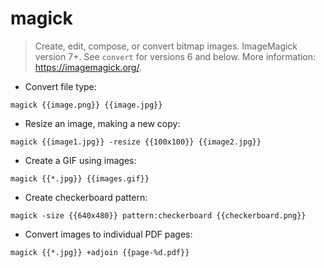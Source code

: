 # magick

> Create, edit, compose, or convert bitmap images.
> ImageMagick version 7+. See `convert` for versions 6 and below.
> More information: <https://imagemagick.org/>.

- Convert file type:

`magick {{image.png}} {{image.jpg}}`

- Resize an image, making a new copy:

`magick {{image1.jpg}} -resize {{100x100}} {{image2.jpg}}`

- Create a GIF using images:

`magick {{*.jpg}} {{images.gif}}`

- Create checkerboard pattern:

`magick -size {{640x480}} pattern:checkerboard {{checkerboard.png}}`

- Convert images to individual PDF pages:

`magick {{*.jpg}} +adjoin {{page-%d.pdf}}`
